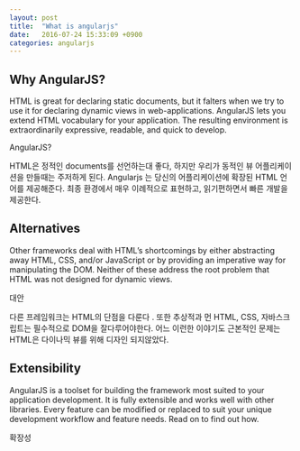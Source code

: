 ```yaml
---
layout: post
title:  "What is angularjs"
date:   2016-07-24 15:33:09 +0900
categories: angularjs
---
```

<h2>Why AngularJS?</h2>

HTML is great for declaring static documents, but it falters when we try to use it for declaring dynamic views in web-applications. AngularJS lets you extend HTML vocabulary for your application. The resulting environment is extraordinarily expressive, readable, and quick to develop.

AngularJS?

HTML은 정적인 documents를 선언하는대 좋다, 하지만 우리가 동적인 뷰 어플리케이션을 만들때는 주저하게 된다.
Angularjs 는 당신의 어플리케이션에 확장된 HTML 언어를 제공해준다.
최종 환경에서 매우 이례적으로 표현하고, 읽기편하면서 빠른 개발을 제공한다.


<h2>Alternatives</h2>

Other frameworks deal with HTML’s shortcomings by either abstracting away HTML, CSS, and/or JavaScript or by providing an imperative way for manipulating the DOM. Neither of these address the root problem that HTML was not designed for dynamic views.

대안

다른 프레임워크는 HTML의 단점을 다룬다 . 또한 추상적과 먼 HTML, CSS, 자바스크립트는 필수적으로 DOM을 잘다루어야한다.
어느 이런한 이야기도 근본적인 문제는 HTML은 다이나믹 뷰를 위해 디자인 되지않았다.


<h2>Extensibility</h2>

AngularJS is a toolset for building the framework most suited to your application development. It is fully extensible and works well with other libraries. Every feature can be modified or replaced to suit your unique development workflow and feature needs. Read on to find out how.

확장성
